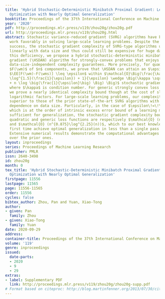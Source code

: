 ```yaml
---
title: 'Hybrid Stochastic-Deterministic Minibatch Proximal Gradient: Less-Than-Single-Pass
  Optimization with Nearly Optimal Generalization'
booktitle: Proceedings of the 37th International Conference on Machine Learning
year: '2020'
pdf: http://proceedings.mlr.press/v119/zhou20g/zhou20g.pdf
url: http://proceedings.mlr.press/v119/zhou20g.html
abstract: Stochastic variance-reduced gradient (SVRG) algorithms have been shown to
  work favorably in solving large-scale learning problems. Despite the remarkable
  success, the stochastic gradient complexity of SVRG-type algorithms usually scales
  linearly with data size and thus could still be expensive for huge data. To address
  this deficiency, we propose a hybrid stochastic-deterministic minibatch proximal
  gradient (\HSDAN) algorithm for strongly-convex problems that enjoys provably improved
  data-size-independent complexity guarantees. More precisely, for quadratic loss
  $F(\wm)$ of $n$ components, we prove that \HSDAN can attain an $\epsilon$-optimization-error
  $\EE[F(\wm)-F(\wms)] \leq \epsilon$ within $\mathcal{O}\Big(\frac{\kappa^{1.5}\epsilon^{0.75}
  \log^{1.5}(\frac{1}{\epsilon}) + 1}{\epsilon} \wedge \Big(\kappa \sqrt{n} \log^{1.5}\big(\frac{1}{\epsilon}\big)
  + n \log \big(\frac{1}{\epsilon}\big) \Big) \Big)$ stochastic gradient evaluations,
  where $\kappa$ is condition number. For generic strongly convex loss functions,
  we prove a nearly identical complexity bound though at the cost of slightly increased
  logarithmic factors. For large-scale learning problems, our complexity bounds are
  superior to those of the prior state-of-the-art SVRG algorithms with or without
  dependence on data size. Particularly, in the case of $\epsilon\!=\!\mathcal{O}\big(1/\sqrt{n}\big)$
  which is at the order of intrinsic excess error bound of a learning model and thus
  sufficient for generalization, the stochastic gradient complexity bounds of \HSDAN for
  quadratic and generic loss functions are respectively $\mathcal{O} (n^{0.875}\log^{1.5}(n))$
  and $\mathcal{O} (n^{0.875}\log^{2.25}(n))$, which to our best knowledge, for the
  first time achieve optimal generalization in less than a single pass over data.
  Extensive numerical results demonstrate the computational advantages of our algorithm
  over the prior ones.
layout: inproceedings
series: Proceedings of Machine Learning Research
publisher: PMLR
issn: 2640-3498
id: zhou20g
month: 0
tex_title: 'Hybrid Stochastic-Deterministic Minibatch Proximal Gradient: Less-Than-Single-Pass
  Optimization with Nearly Optimal Generalization'
firstpage: 11556
lastpage: 11565
page: 11556-11565
order: 11556
cycles: false
bibtex_author: Zhou, Pan and Yuan, Xiao-Tong
author:
- given: Pan
  family: Zhou
- given: Xiao-Tong
  family: Yuan
date: 2020-09-29
address: 
container-title: Proceedings of the 37th International Conference on Machine Learning
volume: '119'
genre: inproceedings
issued:
  date-parts:
  - 2020
  - 9
  - 29
extras:
- label: Supplementary PDF
  link: http://proceedings.mlr.press/v119/zhou20g/zhou20g-supp.pdf
# Format based on citeproc: http://blog.martinfenner.org/2013/07/30/citeproc-yaml-for-bibliographies/
---
```

